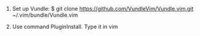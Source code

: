 
1. Set up Vundle:
$ git clone https://github.com/VundleVim/Vundle.vim.git ~/.vim/bundle/Vundle.vim

2. Use command PluginInstall. Type it in vim


